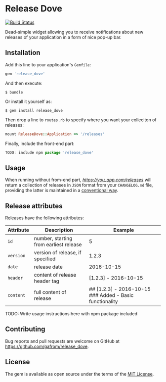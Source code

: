 # Release Dove
[![Build Status](https://travis-ci.org/gafrom/release_dove.svg)](https://travis-ci.org/gafrom/release_dove)

Dead-simple widget allowing you to receive notifications about new releases of your application in a form of nice pop-up bar.

## Installation

Add this line to your application's `Gemfile`:
```ruby
gem 'release_dove'
```

And then execute:

    $ bundle

Or install it yourself as:

    $ gem install release_dove

Then drop a line to `routes.rb` to specify where you want your colleciton of releases:
```ruby
mount ReleaseDove::Application => '/releases'
```

Finally, include the front-end part:
```javascript
TODO: include npm package 'release_dove'
```

## Usage

When running without from-end part, _https://you_app.com/releases_ will return a collection of releases in `JSON` format from your `CHANGELOG.md` file, providing the latter is maintained in a [conventional way](http://keepachangelog.com/en/0.3.0/).

## Release attributes

Releases have the following attributes:

| Attribute   | Description                             | Example                                                   |
|-----------  |---------------------------------------- |---------------------------------------------------------  |
| `id`        | number, starting from earliest release  | 5                                                         |
| `version`   | version of release, if specified        | 1.2.3                                                     |
| `date`      | release date                            | 2016-10-15                                                |
| `header`    | content of release header tag           | [1.2.3] - 2016-10-15                                      |
| `content`   | full content of release                 | ## [1.2.3] - 2016-10-15 ### Added - Basic functionality   |

TODO: Write usage instructions here with npm package included

## Contributing

Bug reports and pull requests are welcome on GitHub at https://github.com/gafrom/release_dove.

## License

The gem is available as open source under the terms of the [MIT License](http://opensource.org/licenses/MIT).


